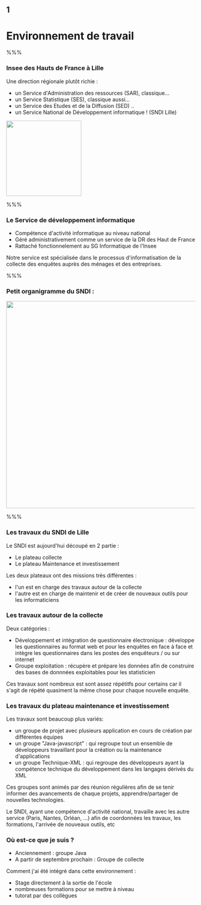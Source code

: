 <!-- .slide: data-background-image="images/ensai.png" data-background-size="600px" class="chapter" -->

## 1

<h1> Environnement de travail</h1>

%%%

<!-- .slide: class="slide" data-background-image="images/ensai.png" data-background-size="600px" -->

### Insee des Hauts de France à Lille

Une direction régionale plutôt richie :

- un Service d'Administration des ressources (SAR), classique...
- un Service Statistique (SES), classique aussi...
- un Service des Etudes et de la Diffusion (SED) ..
- un Service National de Développement informatique ! (SNDI Lille)

<div class="right">
	<img src="images/hauts-de-fr.png" width="200px" />
</div>

%%%

<!-- .slide: class="slide" data-background-image="images/ensai.png" data-background-size="600px" -->

### Le Service de développement informatique

- Compétence d'activité informatique au niveau national
- Géré administrativement comme un service de la DR des Haut de France
- Rattaché fonctionnelement au SG Informatique de l'Insee

Notre service est spécialisée dans le processus d'informatisation de la collecte des enquêtes auprès des ménages et des entreprises.

%%%

<!-- .slide: class="slide" data-background-image="images/ensai.png" data-background-size="600px" -->

### Petit organigramme du SNDI :

<div class="center">
	<img src="images/organigramme_old.jpg" width="550px" />
</div>

%%%

### Les travaux du SNDI de Lille

Le SNDI est aujourd'hui découpé en 2 partie :

- Le plateau collecte
- Le plateau Maintenance et investissement

Les deux plateaux ont des missions très différentes :

- l'un est en charge des travaux autour de la collecte
- l'autre est en charge de maintenir et de créer de nouveaux outils pour les informaticiens

### Les travaux autour de la collecte

Deux catégories :

- Développement et intégration de questionnaire électronique : développe les questionnaires au format web et pour les enquêtes en face à face et intègre les questionnaires dans les postes des enquêteurs / ou sur internet
- Groupe exploitation : récupère et prépare les données afin de construire des bases de donnnées exploitables pour les statisticien

Ces travaux sont nombreux est sont assez répétitfs pour certains car il s'agit de répété quasiment la même chose pour chaque nouvelle enquête.

### Les travaux du plateau maintenance et investissement

Les travaux sont beaucoup plus variés:

- un groupe de projet avec plusieurs application en cours de création par différentes équipes
- un groupe "Java-javascript" : qui regroupe tout un ensemble de développeurs travaillant pour la création ou la maintenance d'applications
- un groupe Technique-XML : qui regroupe des développeurs ayant la compétence technique du développement dans les langages dérivés du XML

Ces groupes sont animés par des réunion régulières afin de se tenir informer des avancements de chaque projets, apprendre/partager de nouvelles technologies.

Le SNDI, ayant une compétence d'activité national, travaille avec les autre service (Paris, Nantes, Orléan, ...) afin de coordonnées les travaux, les formations, l'arrivée de nouveaux outils, etc

### Où est-ce que je suis ?

- Anciennement : groupe Java
- A partir de septembre prochain : Groupe de collecte

Comment j'ai été intégré dans cette environnement :

- Stage directement à la sortie de l'école
- nombreuses formations pour se mettre à niveau
- tutorat par des collègues
